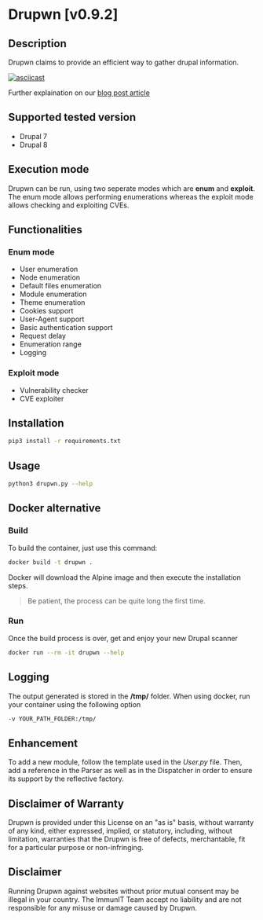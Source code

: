 # Drupwn [v0.9.2]

## Description

Drupwn claims to provide an efficient way to gather drupal information.

[![asciicast](https://asciinema.org/a/42383.png)](https://asciinema.org/a/J6dQmUJVskyHV07iARITfoLan)

Further explaination on our [blog post article](https://www.immunit.ch/en/blog/2018/04/10/yet-another-drupal-scanner-drupwn-2/)

## Supported tested version

* Drupal 7
* Drupal 8

## Execution mode

Drupwn can be run, using two seperate modes which are **enum** and **exploit**.
The enum mode allows performing enumerations whereas the exploit mode allows checking and exploiting CVEs.

## Functionalities

### Enum mode

* User enumeration
* Node enumeration
* Default files enumeration
* Module enumeration
* Theme enumeration
* Cookies support
* User-Agent support
* Basic authentication support
* Request delay
* Enumeration range
* Logging

### Exploit mode

* Vulnerability checker
* CVE exploiter

## Installation

```bash
pip3 install -r requirements.txt
```

## Usage

```bash
python3 drupwn.py --help
```

## Docker alternative

### Build

To build the container, just use this command:

```bash
docker build -t drupwn .
```

Docker will download the Alpine image and then execute the installation steps.

> Be patient, the process can be quite long the first time.

### Run

Once the build process is over, get and enjoy your new Drupal scanner

```bash
docker run --rm -it drupwn --help
```

## Logging

The output generated is stored in the **/tmp/** folder.
When using docker, run your container using the following option

```bash
-v YOUR_PATH_FOLDER:/tmp/
```

## Enhancement

To add a new module, follow the template used in the *User.py* file.
Then, add a reference in the Parser as well as in the Dispatcher in order to ensure its support by the reflective factory.

## Disclaimer of Warranty

Drupwn is provided under this License on an "as is" basis, without warranty of any kind, either expressed, implied, or statutory, including, without limitation, warranties that the Drupwn is free of defects, merchantable, fit for a particular purpose or non-infringing.

## Disclaimer

Running Drupwn against websites without prior mutual consent may be illegal in your country. The ImmunIT Team accept no liability and are not responsible for any misuse or damage caused by Drupwn.
